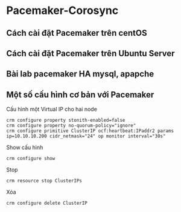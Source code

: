 Pacemaker-Corosync
=============

## Cách cài đặt Pacemaker trên centOS
## Cách cài đặt Pacemaker trên Ubuntu Server

## Bài lab pacemaker HA mysql, apapche

## Một số cấu hình cơ bản với Pacemaker

Cấu hình một Virtual IP cho hai node
    
    crm configure property stonith-enabled=false
    crm configure property no-quorum-policy="ignore"
    crm configure primitive ClusterIP ocf:heartbeat:IPaddr2 params ip=10.10.10.200 cidr_netmask="24" op monitor interval="30s"
    
Show cấu hình 
    
    crm configure show
    
Stop

    crm resource stop ClusterIPs
Xóa
    
    crm configure delete ClusterIP